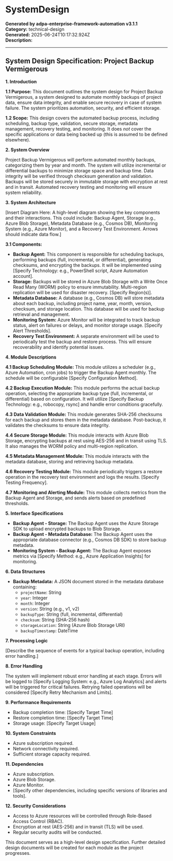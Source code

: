 # SystemDesign

**Generated by adpa-enterprise-framework-automation v3.1.1**  
**Category:** technical-design  
**Generated:** 2025-06-24T10:17:32.924Z  
**Description:** 

---

## System Design Specification: Project Backup Vermigerous

**1. Introduction**

**1.1 Purpose:** This document outlines the system design for Project Backup Vermigerous, a system designed to automate monthly backups of project data, ensure data integrity, and enable secure recovery in case of system failure.  The system prioritizes automation, security, and efficient storage.

**1.2 Scope:** This design covers the automated backup process, including scheduling, backup type, validation, secure storage, metadata management, recovery testing, and monitoring.  It does *not* cover the specific applications or data being backed up (this is assumed to be defined elsewhere).

**2. System Overview**

Project Backup Vermigerous will perform automated monthly backups, categorizing them by year and month. The system will utilize incremental or differential backups to minimize storage space and backup time. Data integrity will be verified through checksum generation and validation. Backups will be stored securely in immutable storage with encryption at rest and in transit.  Automated recovery testing and monitoring will ensure system reliability.

**3. System Architecture**

[Insert Diagram Here: A high-level diagram showing the key components and their interactions. This could include:  Backup Agent, Storage (e.g., Azure Blob Storage), Metadata Database (e.g., Cosmos DB), Monitoring System (e.g., Azure Monitor), and a Recovery Test Environment.  Arrows should indicate data flow.]

**3.1 Components:**

* **Backup Agent:** This component is responsible for scheduling backups, performing backups (full, incremental, or differential), generating checksums, and encrypting the backups.  It will be implemented using [Specify Technology: e.g., PowerShell script, Azure Automation account].
* **Storage:** Backups will be stored in Azure Blob Storage with a Write Once Read Many (WORM) policy to ensure immutability.  Multi-region replication will be used for disaster recovery.  [Specify Region(s)].
* **Metadata Database:** A database (e.g., Cosmos DB) will store metadata about each backup, including project name, year, month, version, checksum, and storage location.  This database will be used for backup retrieval and management.
* **Monitoring System:** Azure Monitor will be integrated to track backup status, alert on failures or delays, and monitor storage usage.  [Specify Alert Thresholds].
* **Recovery Test Environment:** A separate environment will be used to periodically test the backup and restore process.  This will ensure recoverability and identify potential issues.


**4. Module Descriptions**

**4.1 Backup Scheduling Module:** This module utilizes a scheduler (e.g., Azure Automation, cron jobs) to trigger the Backup Agent monthly.  The schedule will be configurable [Specify Configuration Method].

**4.2 Backup Execution Module:** This module performs the actual backup operation, selecting the appropriate backup type (full, incremental, or differential) based on configuration.  It will utilize [Specify Backup Technology: e.g., robocopy, rsync] and handle error conditions gracefully.

**4.3 Data Validation Module:** This module generates SHA-256 checksums for each backup and stores them in the metadata database.  Post-backup, it validates the checksums to ensure data integrity.

**4.4 Secure Storage Module:** This module interacts with Azure Blob Storage, encrypting backups at rest using AES-256 and in transit using TLS.  It also manages the WORM policy and multi-region replication.

**4.5 Metadata Management Module:** This module interacts with the metadata database, storing and retrieving backup metadata.

**4.6 Recovery Testing Module:** This module periodically triggers a restore operation in the recovery test environment and logs the results.  [Specify Testing Frequency].

**4.7 Monitoring and Alerting Module:** This module collects metrics from the Backup Agent and Storage, and sends alerts based on predefined thresholds.


**5. Interface Specifications**

* **Backup Agent - Storage:** The Backup Agent uses the Azure Storage SDK to upload encrypted backups to Blob Storage.
* **Backup Agent - Metadata Database:** The Backup Agent uses the appropriate database connector (e.g., Cosmos DB SDK) to store backup metadata.
* **Monitoring System - Backup Agent:** The Backup Agent exposes metrics via [Specify Method: e.g., Azure Application Insights] for monitoring.


**6. Data Structures**

* **Backup Metadata:**  A JSON document stored in the metadata database containing:
    * `projectName`: String
    * `year`: Integer
    * `month`: Integer
    * `version`: String (e.g., v1, v2)
    * `backupType`: String (full, incremental, differential)
    * `checksum`: String (SHA-256 hash)
    * `storageLocation`: String (Azure Blob Storage URI)
    * `backupTimestamp`: DateTime


**7. Processing Logic**

[Describe the sequence of events for a typical backup operation, including error handling.]


**8. Error Handling**

The system will implement robust error handling at each stage.  Errors will be logged to [Specify Logging System: e.g., Azure Log Analytics] and alerts will be triggered for critical failures.  Retrying failed operations will be considered [Specify Retry Mechanism and Limits].


**9. Performance Requirements**

* Backup completion time: [Specify Target Time]
* Restore completion time: [Specify Target Time]
* Storage usage: [Specify Target Usage]


**10. System Constraints**

* Azure subscription required.
* Network connectivity required.
* Sufficient storage capacity required.


**11. Dependencies**

* Azure subscription.
* Azure Blob Storage.
* Azure Monitor.
* [Specify other dependencies, including specific versions of libraries and tools].


**12.  Security Considerations**

* Access to Azure resources will be controlled through Role-Based Access Control (RBAC).
* Encryption at rest (AES-256) and in transit (TLS) will be used.
* Regular security audits will be conducted.


This document serves as a high-level design specification.  Further detailed design documents will be created for each module as the project progresses.
